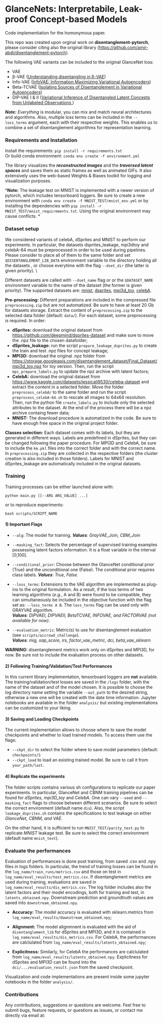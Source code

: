 
# GlanceNets: Interpretabile, Leak-proof Concept-based Models
Code implementiation for the homonymous paper. 

This repo was created upon orginal work on **disentanglement-pytorch**, please consider citing also the original library (https://github.com/amir-abdi/disentanglement-pytorch).
   
The following VAE variants can be included to the original GlanceNet loss:
- VAE
- β-VAE ([Understanding disentangling in β-VAE](https://arxiv.org/pdf/1804.03599.pdf))
- Info-VAE ([InfoVAE: Information Maximizing Variational Autoencoders](https://arxiv.org/abs/1706.02262))
- Beta-TCVAE ([Isolating Sources of Disentanglement in Variational Autoencoders](https://arxiv.org/abs/1802.04942))
- DIP-VAE I & II ([Variational Inference of Disentangled Latent Concepts from Unlabeled Observations ](https://openreview.net/forum?id=H1kG7GZAW))

***Note:*** *Everything* is modular, you can mix and match neural architectures and algorithms.
Also, multiple loss terms can be included in the `--loss_terms` argument, each with their respective weights. This enables us to combine a set of disentanglement algorithms for representation learning. 


### Requirements and Installation

Install the requirements: `pip install -r requirements.txt` \
Or build conda environment: `conda env create -f environment.yml`

The library visualizes the ***reconstructed images*** and the ***traversed latent spaces*** and saves them as static frames as well as animated GIFs. It also extensively uses the web-based Weights & Biases toolkit for logging and visualization purposes.

***Note:** The leakage test on MNIST is implemented with a newer version of pytorch, which includes tensorboard loggers. Be sure to create a new environment with `conda env create -f MNIST_TEST/mnist_env.yml` or by installing the dependencies with `pip install -r MNIST_TEST/mnist_requirements.txt`. Using the original environment may cause conflicts. * 
### Dataset setup

We considered variants of celebA, dSprites and MNIST to perform our experiments. In particular, the datasets dsprites_leakage, mpi3dtoy and celebA-64 must be preprocessed in order to be used during pipelines. Please consider to place all of them to the same folder and set `$DISENTANGLEMENT_LIB_DATA` environment variable to the directory holding all the datasets , or choose everytime with the flag `--dset_dir`   (the latter is given priority). \ 

Different datasets are called with `--dset_name` flag or or the `$DATASET_NAME` environment variable to the name of the dataset (the former is given priority).  The supported datasets are: 
[mnist](http://yann.lecun.com/exdb/mnist/),
[dsprites](https://github.com/deepmind/dsprites-dataset/raw/master/dsprites_ndarray_co1sh3sc6or40x32y32_64x64.npz),
[mpi3d_toy](https://storage.googleapis.com/disentanglement_dataset/data_npz/sim_toy_64x_ordered_without_heldout_factors.npz),
[celebA](http://mmlab.ie.cuhk.edu.hk/projects/CelebA.html).

**Pre-processing:** 
Different preparations are included in the compressed file `preprocessing.zip` but are not automatized. Be sure to have at least 20 Gb  for datasets storage. Extract the content of `preprocessing.zip` to the selected data folder (default: `data/`). For each dataset, some preprocessing is required. In order:
- **dSprites:**  download the original dataset from https://github.com/deepmind/dsprites-dataset and make sure to move the .npz file to the chosen datafolder; 
- **dSprites_leakage:** run the script `prepare_leakage_dsprites.py` to create the train and test .npz files for concept leakage; 
- **MPI3D:**  download the original .npz folder from https://storage.googleapis.com/disentanglement_dataset/Final_Dataset/mpi3d_toy.npz for toy version.  Then, run the script `mpi_prepare_labels.py` to update the npz archive with latent factors;
- **CelebA:** download the original dataset from https://www.kaggle.com/datasets/jessicali9530/celeba-dataset and extract the content in a selected folder.  Move the folder `preprocess_celebA/` to the same folder and run the script `preprocess_celebA-64.sh` to rescale all images to 64x64 resolution. Then, run the python file `create_labels.py` to include only the selected attributes to the dataset. At the end of the process there will be a npz archive containg fewer data;
- **MNIST:** The download procedure is  automatized in the code. Be sure to have enough free space in the original project folder.

**Classes selection:**
Each dataset comes with its labels, but they are generated in different ways. Labels are predefined in dSprites, but they can be changed following the paper procedure. For MPI3D and CelebA, be sure to include the `km.pkl` files into the correct folder and with the correct name. In `preprocessing.zip`  they are collected in the respective folders (the cluster creation is also included in those folders). Labels for MNIST and dSprites_leakage are automatically included in the original datasets. 
 

### Training

Training processes can be either launched alone with:

    python main.py [[--ARG ARG_VALUE] ...]

or to reproduce experiments:

    bash scripts/SCRIPT_NAME
    
  
    
#### 1) Important Flags
- `--alg`: The model for training.  ***Values**:  GrayVAE_Join, CBM_Join* 
- `--masking_fact`: Selects the percentage of supervised training examples possessing latent factors information. It is a float variable in the interval [0,100]. 
- `--conditional_prior`: Choose between the GlanceNet conditional prior (True) and the unconditional one (False).  The conditional prior requires class labels. ***Values**: True, False.* 

- `--loss_terms`: Extensions to the VAE algorithm  are implemented as plug-ins to the original formulation.  As a result, if the loss terms of two learning algorithms (*e.g.*, A and B)  were found to be compatible, they can simultaneously be included in the objective function with the flag set as:
		 `--loss_terms A B`.  The `loss_terms` flag can be used only with GRAYVAE algorithm. \
   ***Values**:  DIPVAEI, DIPVAEII, BetaTCVAE, INFOVAE, and FACTORVAE (not available for now)*.
    
- `--evaluation_metric`: Metric(s) to use for disentanglement evaluation (see `scripts/aicrowd_challenge`). \
***Values**: mig, sap_score, irs, factor_vae_metric, dci, beta_vae_sklearn*

**WARNING:** disentanglement metrics work only on dSprites and MPI3D, for now. Be sure not to include the evaluation process on other datasets.   

#### 2) Following Training/Validation/Test Performances
In this current library implementation, tensorboard loggers are **not** available. The training/validation/test losses are saved in the `/logs` folder, with the name of the dataset and of the model chosen. It is possible to choose the log directory name setting the variable `--out_path` to the desired string, otherwise a new one will be created with the date time information. Jupyter notebooks are available in the folder `analysis/` but existing implementations can be customized to your liking. 

#### 3) Saving and Loading Checkpoints
The current implementation allows to choose where to save the model checkpoints and whether to load trained models. To access them use the flags:
- `--ckpt_dir` to select the folder where to save model parameters (default: `checkpoints/`):
- `--ckpt_load` to load an existing trained model. Be sure to call it from `your_path/last`.

#### 4) Replicate the experiments
The folder scripts contains various sh configurations to replicate our paper experiments. In particular, GlanceNet and CBNM training pipelines can be found for *dSprites, mpi3D_toy* and *CelebA*. One can vary `--seed` and `--masking_fact`  flags to choose between different scenarios.   Be sure to select the correct environment (default name `dis`). Also, the script `leakage_dsprites.sh` contains the specifications to test leakage on either *GlanceNet, CBNM, and VAE*.

On the other hand, it is sufficient to run `MNIST_TEST/parity_test.py` to replicate *MNIST* leakage test. Be sure to select the correct environment (default name `mnist_test`).


### Evaluate the performances
Evaluation of performances is done post training, from saved .csv and .npy files in logs folders. In particular, the trend of training losses can be found in the  `log_name/train_runs/metrics.csv` and those on test in `log_name/eval_results/test_metrics.csv`. If disentanglement metrics are used during training, evaluations are saved in `log_name/eval_results/dis_metrics.csv`.  The log folder includes also the latent factors and their model encodings, both for training and test, in  `latents_obtained.npy`. Downstream prediction and groundtruth values are saved into `downstream_obtained.npy`.

- **Accuracy:** The model accuracy is evaluated with sklearn.metrics from  `log_name/eval_results/downstream_obtained.npy`;

- **Alignment:** The model alignmnent is evaluated with the aid of `disentanglement_lib` for dSprites and MPI3D, and it is contained in `log_name/eval_results/dis_metrics.csv`. For CelebA, the performances are calclulated from `log_name/eval_results/latents_obtained.npy`;  
- **Explicitness:** Similarly, for CelebA the performances are calclulated from `log_name/eval_results/latents_obtained.npy`. Explicitness for dSprites and MPI3D can be found into the `dci/.../evaluation_result.json` from the saved checkpoint.

Visualization and code implementations are present inside some jupyter notebooks in the folder `analysis/`.


### Contributions
Any contributions, suggestions or questions are welcome. Feel free to submit bugs, feature requests, or questions as issues, or contact me directly via email at:  

